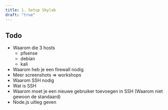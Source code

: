 ```yaml
---
title: 1. Setup Skylab
draft: "true"
---
```


## Todo
- Waarom die 3 hosts 
	- pfsense
	- debian
	- kali
- Waarom heb je een firewall nodig
- Meer screenshots => workshops
- Waarom SSH nodig
- Wat is SSH 
- Waarom moet je een nieuwe gebruiker toevoegen in SSH (Waarom niet gewoon de standaard)
- Node.js uitleg geven